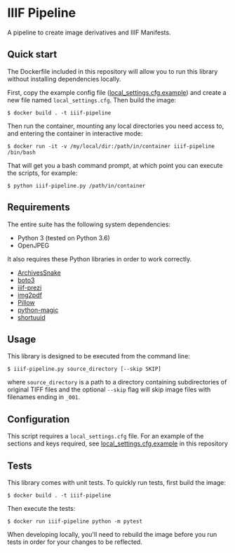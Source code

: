 # IIIF Pipeline
A pipeline to create image derivatives and IIIF Manifests.

## Quick start

The Dockerfile included in this repository will allow you to run this library without installing dependencies locally.

First, copy the example config file ([local_settings.cfg.example](local_settings.cfg.example)) and create a new file named `local_settings.cfg`. Then build the image:

    $ docker build . -t iiif-pipeline

Then run the container, mounting any local directories you need access to, and entering the container in interactive mode:

    $ docker run -it -v /my/local/dir:/path/in/container iiif-pipeline /bin/bash

That will get you a bash command prompt, at which point you can execute the scripts, for example:

    $ python iiif-pipeline.py /path/in/container


## Requirements

The entire suite has the following system dependencies:
- Python 3 (tested on Python 3.6)
- OpenJPEG

It also requires these Python libraries in order to work correctly.
- [ArchivesSnake](https://pypi.org/project/ArchivesSnake/)
- [boto3](https://pypi.org/project/boto3/)
- [iiif-prezi](https://pypi.org/project/iiif-prezi/)
- [img2pdf](https://pypi.org/project/img2pdf/)
- [Pillow](https://pypi.org/project/Pillow/)
- [python-magic](https://pypi.org/project/python-magic/)
- [shortuuid](https://pypi.org/project/shortuuid/)


## Usage

This library is designed to be executed from the command line:

    $ iiif-pipeline.py source_directory [--skip SKIP]

where `source_directory` is a path to a directory containing subdirectories of
original TIFF files and the optional `--skip` flag will skip image files with
filenames ending in `_001`.


## Configuration

This script requires a `local_settings.cfg` file. For an example of the sections
and keys required, see [local_settings.cfg.example](local_settings.cfg.example) in this repository


## Tests

This library comes with unit tests. To quickly run tests, first build the image:

    $ docker build . -t iiif-pipeline

Then execute the tests:

    $ docker run iiif-pipeline python -m pytest

When developing locally, you'll need to rebuild the image before you run tests
in order for your changes to be reflected.
